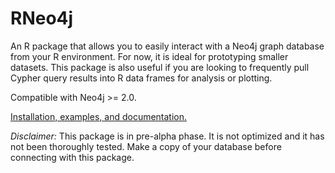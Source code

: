 # RNeo4j

An R package that allows you to easily interact with a Neo4j graph database from your R environment. For now, it is ideal for prototyping smaller datasets. This package is also useful if you are looking to frequently pull Cypher query results into R data frames for analysis or plotting.

Compatible with Neo4j >= 2.0.

[Installation, examples, and documentation.](http://nicolewhite.github.io/RNeo4j/)

*Disclaimer:* This package is in pre-alpha phase. It is not optimized and it has not been thoroughly tested. Make a copy of your database before connecting with this package.
